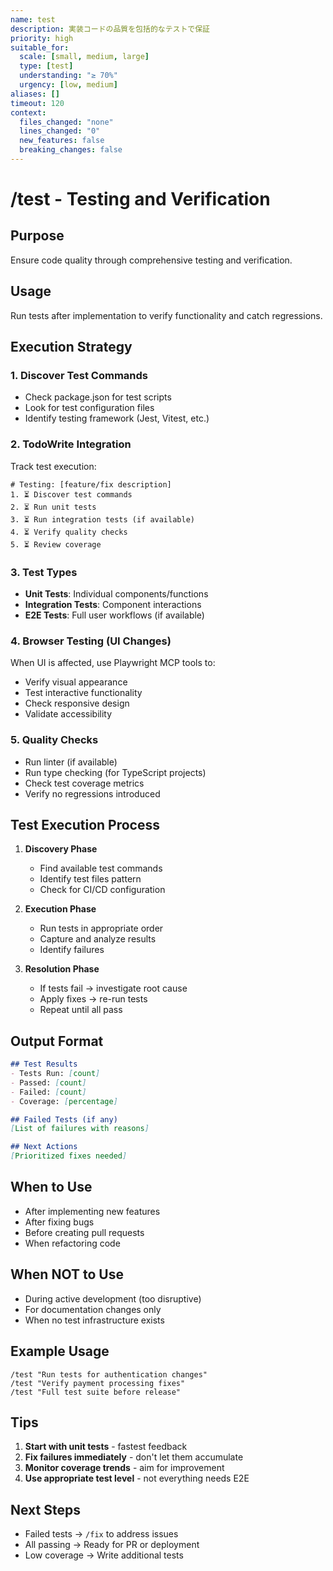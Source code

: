 ```yaml
---
name: test
description: 実装コードの品質を包括的なテストで保証
priority: high
suitable_for:
  scale: [small, medium, large]
  type: [test]
  understanding: "≥ 70%"
  urgency: [low, medium]
aliases: []
timeout: 120
context:
  files_changed: "none"
  lines_changed: "0"
  new_features: false
  breaking_changes: false
---
```


# /test - Testing and Verification

## Purpose
Ensure code quality through comprehensive testing and verification.

## Usage
Run tests after implementation to verify functionality and catch regressions.

## Execution Strategy

### 1. Discover Test Commands
- Check package.json for test scripts
- Look for test configuration files
- Identify testing framework (Jest, Vitest, etc.)

### 2. TodoWrite Integration
Track test execution:
```
# Testing: [feature/fix description]
1. ⏳ Discover test commands
2. ⏳ Run unit tests
3. ⏳ Run integration tests (if available)
4. ⏳ Verify quality checks
5. ⏳ Review coverage
```

### 3. Test Types
- **Unit Tests**: Individual components/functions
- **Integration Tests**: Component interactions
- **E2E Tests**: Full user workflows (if available)

### 4. Browser Testing (UI Changes)
When UI is affected, use Playwright MCP tools to:
- Verify visual appearance
- Test interactive functionality
- Check responsive design
- Validate accessibility

### 5. Quality Checks
- Run linter (if available)
- Run type checking (for TypeScript projects)
- Check test coverage metrics
- Verify no regressions introduced

## Test Execution Process

1. **Discovery Phase**
   - Find available test commands
   - Identify test files pattern
   - Check for CI/CD configuration

2. **Execution Phase**
   - Run tests in appropriate order
   - Capture and analyze results
   - Identify failures

3. **Resolution Phase**
   - If tests fail → investigate root cause
   - Apply fixes → re-run tests
   - Repeat until all pass

## Output Format
```markdown
## Test Results
- Tests Run: [count]
- Passed: [count]
- Failed: [count]
- Coverage: [percentage]

## Failed Tests (if any)
[List of failures with reasons]

## Next Actions
[Prioritized fixes needed]
```

## When to Use
- After implementing new features
- After fixing bugs
- Before creating pull requests
- When refactoring code

## When NOT to Use
- During active development (too disruptive)
- For documentation changes only
- When no test infrastructure exists

## Example Usage
```
/test "Run tests for authentication changes"
/test "Verify payment processing fixes"
/test "Full test suite before release"
```

## Tips
1. **Start with unit tests** - fastest feedback
2. **Fix failures immediately** - don't let them accumulate
3. **Monitor coverage trends** - aim for improvement
4. **Use appropriate test level** - not everything needs E2E

## Next Steps
- Failed tests → `/fix` to address issues
- All passing → Ready for PR or deployment
- Low coverage → Write additional tests